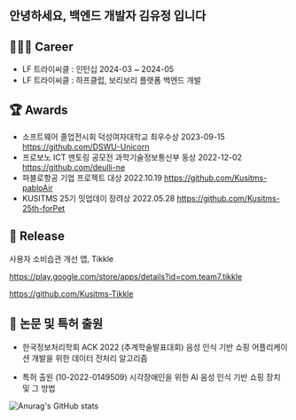 
##  안녕하세요, 백엔드 개발자 김유정 입니다 

## 👩🏻‍💻 Career
- LF 트라이씨클 : 인턴십 2024-03 ~ 2024-05
- LF 트라이씨클 : 하프클럽, 보리보리 플랫폼 백엔드 개발

## 🏆 Awards
- 소프트웨어 졸업전시회	덕성여자대학교	최우수상	2023-09-15
https://github.com/DSWU-Unicorn
- 프로보노 ICT 멘토링 공모전	과학기술정보통신부	동상	2022-12-02
https://github.com/deulli-ne
- 파블로항공 기업 프로젝트 대상 2022.10.19 
https://github.com/Kusitms-pabloAir
- KUSITMS 25기 밋업데이 장려상 2022.05.28 
https://github.com/Kusitms-25th-forPet

## 🚀 Release
사용자 소비습관 개선 앱, Tikkle

https://play.google.com/store/apps/details?id=com.team7.tikkle

https://github.com/Kusitms-Tikkle

## 📒 논문 및 특허 출원
- 한국정보처리학회 ACK 2022 (추계학술발표대회)
음성 인식 기반 쇼핑 어플리케이션 개발을 위한 데이터 전처리 알고리즘

- 특허 출원 (10-2022-0149509)
시각장애인을 위한 AI 음성 인식 기반 쇼핑 장치 및 그 방법


![Anurag's GitHub stats](https://github-readme-stats.vercel.app/api?username=yujeongkimm&show_icons=true&theme=radical)
  
<!--
**yujeongkimm/yujeongkimm** is a ✨ _special_ ✨ repository because its `README.md` (this file) appears on your GitHub profile.

Here are some ideas to get you started:

- 🔭 I’m currently working on ...
- 🌱 I’m currently learning ...
- 👯 I’m looking to collaborate on ...
- 🤔 I’m looking for help with ...
- 💬 Ask me about ...
- 📫 How to reach me: ...
- 😄 Pronouns: ...
- ⚡ Fun fact: ...
-->
